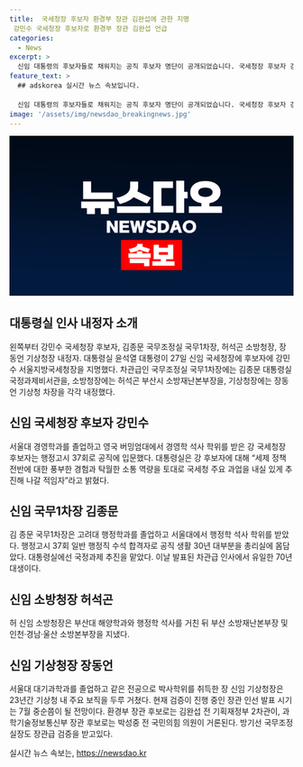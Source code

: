 ```yaml
---
title:  국세청장 후보자 환경부 장관 김완섭에 관한 지명 
 강민수 국세청장 후보자로 환경부 장관 김완섭 언급
categories:
  - News
excerpt: >
  신임 대통령의 후보자들로 채워지는 공직 후보자 명단이 공개되었습니다. 국세청장 후보자 강민수는 행정 공직 출신으로, 국세 정책에 대한 경험과 소통 능력을 강조받았습니다. 국무조정실 국무1차장과 소방청장, 기상청장 후보자들도 소개되었는데, 대다수는 공직 출신이며 전문성을 갖췄습니다. 이들의 임명은 국회 인사청문회를 거쳐 결정될 예정이며, 다음으로 환경부·과학기술정보통신부·고용노동부 장관급 인사가 예정돼 있습니다.
feature_text: >
  ## adskorea 실시간 뉴스 속보입니다.

  신임 대통령의 후보자들로 채워지는 공직 후보자 명단이 공개되었습니다. 국세청장 후보자 강민수는 행정 공직 출신으로, 국세 정책에 대한 경험과 소통 능력을 강조받았습니다. 국무조정실 국무1차장과 소방청장, 기상청장 후보자들도 소개되었는데, 대다수는 공직 출신이며 전문성을 갖췄습니다. 이들의 임명은 국회 인사청문회를 거쳐 결정될 예정이며, 다음으로 환경부·과학기술정보통신부·고용노동부 장관급 인사가 예정돼 있습니다.
image: '/assets/img/newsdao_breakingnews.jpg'
---
```


<p><img src="/assets/img/newsdao_breakingnews.jpg" alt="adskorea 속보" /></p>

<h2 data-ke-size="size26">대통령실 인사 내정자 소개</h2>

<p data-ke-size="size16">왼쪽부터 강민수 국세청장 후보자, 김종문 국무조정실 국무1차장, 허석곤 소방청장, 장동언 기상청장 내정자. 대통령실 윤석열 대통령이 27일 신임 국세청장에 후보자에 강민수 서울지방국세청장을 지명했다. 차관급인 국무조정실 국무1차장에는 김종문 대통령실 국정과제비서관을, 소방청장에는 허석곤 부산시 소방재난본부장을, 기상청장에는 장동언 기상청 차장을 각각 내정했다.</p>

<h2 data-ke-size="size26">신임 국세청장 후보자 강민수</h2>

<p data-ke-size="size16">서울대 경영학과를 졸업하고 영국 버밍엄대에서 경영학 석사 학위를 받은 강 국세청장 후보자는 행정고시 37회로 공직에 입문했다. 대통령실은 강 후보자에 대해 “세제 정책 전반에 대한 풍부한 경험과 탁월한 소통 역량을 토대로 국세청 주요 과업을 내실 있게 추진해 나갈 적임자”라고 밝혔다.</p>

<h2 data-ke-size="size26">신임 국무1차장 김종문</h2>

<p data-ke-size="size16">김 종문 국무1차장은 고려대 행정학과를 졸업하고 서울대에서 행정학 석사 학위를 받았다. 행정고시 37회 일반 행정직 수석 합격자로 공직 생활 30년 대부분을 총리실에 몸담았다. 대통령실에선 국정과제 추진을 맡았다. 이날 발표된 차관급 인사에서 유일한 70년대생이다.</p>

<h2 data-ke-size="size26">신임 소방청장 허석곤</h2>

<p data-ke-size="size16">허 신임 소방청장은 부산대 해양학과와 행정학 석사를 거친 뒤 부산 소방재난본부장 및 인천·경남·울산 소방본부장을 지냈다.</p>

<h2 data-ke-size="size26">신임 기상청장 장동언</h2>

<p data-ke-size="size16">서울대 대기과학과를 졸업하고 같은 전공으로 박사학위를 취득한 장 신임 기상청장은 23년간 기상청 내 주요 보직을 두루 거쳤다. 현재 검증이 진행 중인 장관 인선 발표 시기는 7월 중순쯤이 될 전망이다. 환경부 장관 후보로는 김완섭 전 기획재정부 2차관이, 과학기술정보통신부 장관 후보로는 박성중 전 국민의힘 의원이 거론된다. 방기선 국무조정실장도 장관급 검증을 받고있다.</p>
실시간 뉴스 속보는, <a href="https://newsdao.kr" rel="dofollow">https://newsdao.kr</a>


